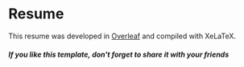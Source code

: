 # Resume
This resume was developed in [Overleaf](www.overleaf.com) and compiled with XeLaTeX.
##### If you like this template, don't forget to share it with your friends
